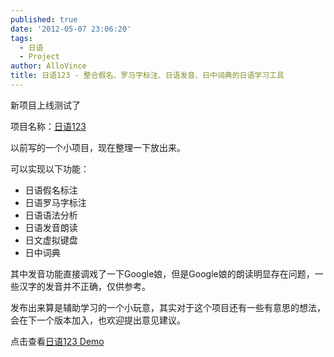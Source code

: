 ```yaml
---
published: true
date: '2012-05-07 23:06:20'
tags:
  - 日语
  - Project
author: AlloVince
title: 日语123 - 整合假名、罗马字标注、日语发音、日中词典的日语学习工具
---
```


新项目上线测试了

项目名称：[日语123](http://avnpc.com/pages/riyu123)


以前写的一个小项目，现在整理一下放出来。

可以实现以下功能：

- 日语假名标注
- 日语罗马字标注
- 日语语法分析
- 日语发音朗读
- 日文虚拟键盘
- 日中词典

其中发音功能直接调戏了一下Google娘，但是Google娘的朗读明显存在问题，一些汉字的发音并不正确，仅供参考。

发布出来算是辅助学习的一个小玩意，其实对于这个项目还有一些有意思的想法，会在下一个版本加入，也欢迎提出意见建议。

点击查看[日语123 Demo](http://123riyu.com/)
